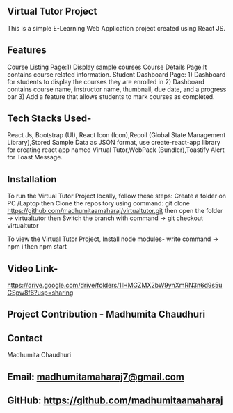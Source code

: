 ## Virtual Tutor Project
This is a simple E-Learning Web Application project created using React JS.

## Features
Course Listing Page:1) Display  sample courses
Course Details Page:It contains course related information.
Student Dashboard Page: 1) Dashboard  for students to display the courses they are enrolled in
2) Dashboard contains course name, instructor name, thumbnail, due date, and a progress bar
3) Add a feature that allows students to mark courses as completed.

## Tech Stacks Used-
React Js, Bootstrap (UI), React Icon (Icon),Recoil (Global State Management Library),Stored Sample Data as JSON format, use create-react-app library for creating react app named Virtual Tutor,WebPack (Bundler),Toastify Alert for Toast Message.

## Installation
To run the Virtual Tutor Project locally, follow these steps:
Create a folder on PC /Laptop then Clone the repository using command: git clone https://github.com/madhumitaamaharaj/virtualtutor.git
then open the folder -> virtualtutor
then Switch the branch with command -> git checkout virtualtutor 

To view the Virtual Tutor Project, Install node modules- write command -> npm i then npm start


## Video Link-
https://drive.google.com/drive/folders/1IHMGZMX2bW9ynXmRN3n6d9s5uGSpw8f6?usp=sharing

## Project Contribution - Madhumita Chaudhuri
## Contact
Madhumita Chaudhuri 
## Email: madhumitamaharaj7@gmail.com 
## GitHub: https://github.com/madhumitaamaharaj